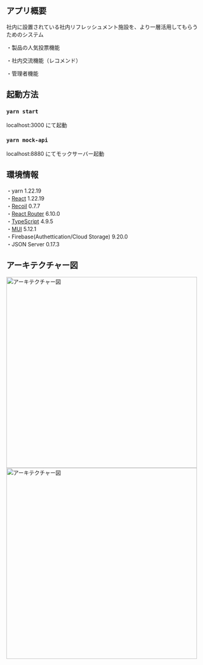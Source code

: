 ## アプリ概要

社内に設置されている社内リフレッシュメント施設を、より一層活用してもらうためのシステム

・製品の人気投票機能

・社内交流機能（レコメンド）

・管理者機能

## 起動方法

### `yarn start`

localhost:3000 にて起動

### `yarn mock-api`

localhost:8880 にてモックサーバー起動

## 環境情報

・yarn 1.22.19</br>
・[React](https://ja.reactjs.org/) 1.22.19</br>・[Recoil](https://recoiljs.org/) 0.7.7</br>・[React Router](https://reactrouter.com/en/main) 6.10.0</br>・[TypeScript](https://www.typescriptlang.org/) 4.9.5</br>・[MUI](https://mui.com/) 5.12.1</br>・Firebase(Authettication/Cloud Storage) 9.20.0</br>・JSON Server 0.17.3

## アーキテクチャー図

<img width="500" alt="アーキテクチャー図" src="https://github.com/fr202207-drinkTeam/drink-manager-app/assets/109854906/b12eae87-21a8-4d59-afc0-0a93e0a63541">


<img width="500" alt="アーキテクチャー図" src="https://github.com/watanabekanako/front-household/assets/109854906/c399feb0-341f-4e14-bf70-638424255693">
